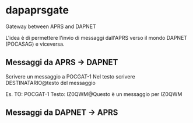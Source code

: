 # dapaprsgate
Gateway between APRS and DAPNET 

L'idea è di permettere l'invio di messaggi dall'APRS verso il mondo DAPNET (POCASAG) e viceversa.

Messaggi da APRS -> DAPNET
---------------------------
Scrivere un messaggio a POCGAT-1
Nel testo scrivere  DESTINATARIO@testo del messaggio
  
  Es.  TO: POCGAT-1
  Testo: IZ0QWM@Questo è un messaggio per IZ0QWM
  
Messaggi da DAPNET -> APRS
--------------------------

  
